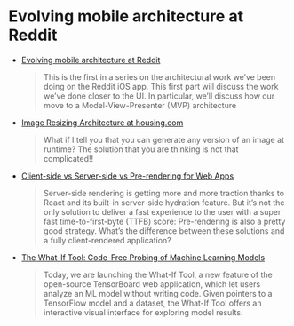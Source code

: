 # Evolving mobile architecture at Reddit


* [Evolving mobile architecture at Reddit](https://redditblog.com/2018/09/12/evolving-mobile-architecture-at-reddit/)
 
  >This is the first in a series on the architectural work we’ve been doing on the Reddit iOS app. This first part will discuss the work we’ve done closer to the UI. In particular, we’ll discuss how our move to a Model-View-Presenter (MVP) architecture

* [Image Resizing Architecture at housing.com](https://medium.com/engineering-housing/image-resizing-architecture-at-housing-com-86fcd295bdab)
  > What if I tell you that you can generate any version of an image at runtime? The solution that you are thinking is not that complicated!!

* [Client-side vs Server-side vs Pre-rendering for Web Apps](https://www.toptal.com/front-end/client-side-vs-server-side-pre-rendering)
  >Server-side rendering is getting more and more traction thanks to React and its built-in server-side hydration feature. But it’s not the only solution to deliver a fast experience to the user with a super fast time-to-first-byte (TTFB) score: Pre-rendering is also a pretty good strategy. What’s the difference between these solutions and a fully client-rendered application?

* [The What-If Tool: Code-Free Probing of Machine Learning Models](https://ai.googleblog.com/2018/09/the-what-if-tool-code-free-probing-of.html)
  >Today, we are launching the What-If Tool, a new feature of the open-source TensorBoard web application, which let users analyze an ML model without writing code. Given pointers to a TensorFlow model and a dataset, the What-If Tool offers an interactive visual interface for exploring model results.